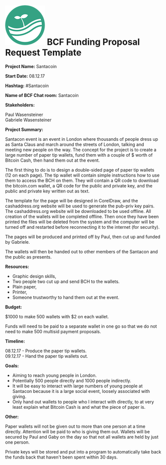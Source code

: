 # ![BCF Logo Round Tiny](https://raw.githubusercontent.com/The-Bitcoin-Cash-Fund/Branding/master/BCF%20Symbol%20Round%20Tiny.png) BCF Funding Proposal Request Template


**Project Name:** Santacoin


**Start Date:** 08.12.17


**Hashtag:** #Santacoin


**Name of BCF Chat room:** Santacoin


**Stakeholders:** 

Paul Wasensteiner  
Gabriele Wasensteiner


**Project Summary:** 

Santacon event is an event in London where thousands of people dress up as Santa Claus and march around the streets of London, talking and meeting new people on the way. The concept for the project is to create a large number of paper tip wallets, fund them with a couple of $ worth of Bitcoin Cash, then hand them out at the event.

The first thing to do is to design a double-sided page of paper tip wallets (12 on each page). The tip wallet will contain simple instructions how to use them to access the BCH on them. They will contain a QR code to download the bitcoin.com wallet, a QR code for the public and private key, and the public and private key written out as text.  
  
The template for the page will be designed in CorelDraw, and the cashaddress.org website will be used to generate the pub-priv key pairs. The cashaddress.org website will be downloaded to be used offline. All creation of the wallets will be completed offline. Then once they have been printed the files will be deleted from the system and the computer will be turned off and restarted before reconnecting it to the internet (for security).  
  
The pages will be produced and printed off by Paul, then cut up and funded by Gabriele.  
  
The wallets will then be handed out to other members of the Santacon and the public as presents.


**Resources:**

- Graphic design skills,
- Two people two cut up and send BCH to the wallets.
- Plain paper,
- Printer,
- Someone trustworthy to hand them out at the event.


**Budget:**

$1000 to make 500 wallets with $2 on each wallet.  

Funds will need to be paid to a separate wallet in one go so that we do not need to make 500 multisid payment proposals.


**Timeline:** 

08.12.17 - Produce the paper tip wallets.  
09.12.17 - Hand the paper tip wallets out.


**Goals:**

- Aiming to reach young people in London.
- Potentially 500 people directly and 1000 people indirectly.
- It will be easy to interact with large numbers of young people at Santacon because it is a large social event, loosely associated with giving.
- Only hand out wallets to people who I interact with directly, to at very least explain what Bitcoin Cash is and what the piece of paper is.


**Other:**

Paper wallets will not be given out to more than one person at a time directly. Attention will be paid to who is giving them out. Wallets will be secured by Paul and Gaby on the day so that not all wallets are held by just one person.  
  
Private keys will be stored and put into a program to automatically take back the funds back that haven't been spent within 30 days.
